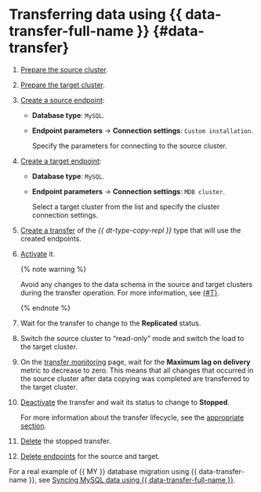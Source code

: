 # Transferring data using {{ data-transfer-full-name }} {#data-transfer}

1. [Prepare the source cluster](../../data-transfer/operations/prepare.md#source-my).
1. [Prepare the target cluster](../../data-transfer/operations/prepare.md#target-my).
1. [Create a source endpoint](../../data-transfer/operations/endpoint/index.md#create):

   * **Database type**: `MySQL`.
   * **Endpoint parameters** → **Connection settings**: `Custom installation`.

      Specify the parameters for connecting to the source cluster.

1. [Create a target endpoint](../../data-transfer/operations/endpoint/index.md#create):

   * **Database type**: `MySQL`.
   * **Endpoint parameters** → **Connection settings**: `MDB cluster`.

      Select a target cluster from the list and specify the cluster connection settings.

1. [Create a transfer](../../data-transfer/operations/transfer.md#create) of the _{{ dt-type-copy-repl }}_ type that will use the created endpoints.
1. [Activate](../../data-transfer/operations/transfer.md#activate) it.

   {% note warning %}

   Avoid any changes to the data schema in the source and target clusters during the transfer operation. For more information, see [{#T}](../../data-transfer/operations/db-actions.md).

   {% endnote %}

1. Wait for the transfer to change to the **Replicated** status.
1. Switch the source cluster to <q>read-only</q> mode and switch the load to the target cluster.
1. On the [transfer monitoring](../../data-transfer/operations/monitoring.md) page, wait for the **Maximum lag on delivery** metric to decrease to zero. This means that all changes that occurred in the source cluster after data copying was completed are transferred to the target cluster.
1. [Deactivate](../../data-transfer/operations/transfer.md#deactivate) the transfer and wait its status to change to **Stopped**.

   For more information about the transfer lifecycle, see the [appropriate section](../../data-transfer/concepts/transfer-lifecycle.md).

1. [Delete](../../data-transfer/operations/transfer.md#delete) the stopped transfer.
1. [Delete endpoints](../../data-transfer/operations/endpoint/index.md#delete) for the source and target.


For a real example of {{ MY }} database migration using {{ data-transfer-name }}, see [Syncing MySQL data using {{ data-transfer-full-name }}](../../tutorials/dataplatform/sync-mysql.md).
